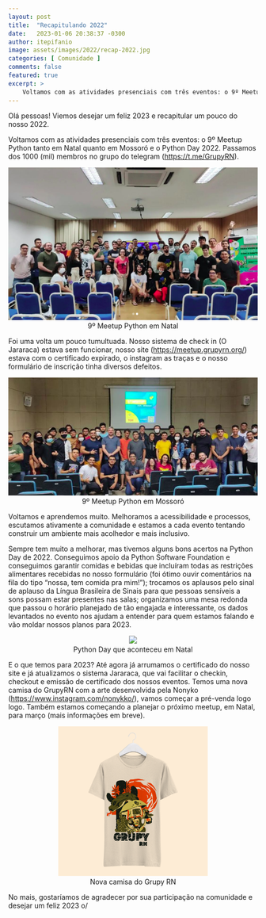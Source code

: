 ```yaml
---
layout: post
title:  "Recapitulando 2022"
date:   2023-01-06 20:38:37 -0300
author: itepifanio
image: assets/images/2022/recap-2022.jpg
categories: [ Comunidade ]
comments: false
featured: true
excerpt: >
    Voltamos com as atividades presenciais com três eventos: o 9º Meetup Python tanto em Natal quanto em Mossoró e o Python Day 2022. Passamos dos 1000 (mil) membros no grupo do telegram (https://t.me/GrupyRN).
---
```


Olá pessoas! Viemos desejar um feliz 2023 e recapitular um pouco do nosso 2022.

Voltamos com as atividades presenciais com três eventos: o 9º Meetup Python tanto em Natal quanto em Mossoró e o Python Day 2022. Passamos dos 1000 (mil) membros no grupo do telegram (https://t.me/GrupyRN).

<div style="text-align:center">
    <img src="/assets/images/2022/9-meetup-natal.png"/>
    <figcaption>9º Meetup Python em Natal</figcaption>
</div>

Foi uma volta um pouco tumultuada. Nosso sistema de check in (O Jararaca) estava sem funcionar, nosso site (https://meetup.grupyrn.org/) estava com o certificado expirado, o instagram as traças e o nosso formulário de inscrição tinha diversos defeitos.

<div style="text-align:center">
    <img src="/assets/images/2022/9-meetup-mossoro.png"/>
    <figcaption>9º Meetup Python em Mossoró</figcaption>
</div>

Voltamos e aprendemos muito. Melhoramos a acessibilidade e processos, escutamos ativamente a comunidade e estamos a cada evento tentando construir um ambiente mais acolhedor e mais inclusivo.

Sempre tem muito a melhorar, mas tivemos alguns bons acertos na Python Day de 2022. Conseguimos apoio da Python Software Foundation e conseguimos garantir comidas e bebidas que incluíram todas as restrições alimentares recebidas no nosso formulário (foi ótimo ouvir comentários na fila do tipo “nossa, tem comida pra mim!”); trocamos os aplausos pelo sinal de aplauso da Língua Brasileira de Sinais para que pessoas sensíveis a sons possam estar presentes nas salas; organizamos uma mesa redonda que passou o horário planejado de tão engajada e interessante, os dados levantados no evento nos ajudam a entender para quem estamos falando e vão moldar nossos planos para 2023.

<div style="text-align:center">
    <img src="/assets/images/2022/python-day-2022.png"/>
    <figcaption>Python Day que aconteceu em Natal</figcaption>
</div>

E o que temos para 2023? Até agora já arrumamos o certificado do nosso site e já atualizamos o sistema Jararaca, que vai facilitar o checkin, checkout e emissão de certificado dos nossos eventos. Temos uma nova camisa do GrupyRN com a arte desenvolvida pela Nonyko (https://www.instagram.com/nonykko/), vamos começar a pré-venda logo logo. Também estamos começando a planejar o próximo meetup, em Natal, para março (mais informações em breve).

<div style="text-align:center">
    <img src="/assets/images/2022/camisa.png" width="60%"/>
    <figcaption>Nova camisa do Grupy RN</figcaption>
</div>

No mais, gostaríamos de agradecer por sua participação na comunidade e desejar um feliz 2023 o/